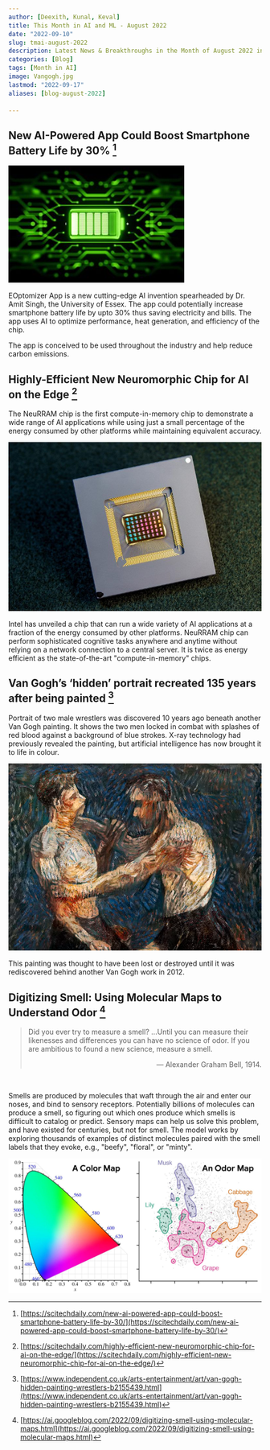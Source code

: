 ```yaml
---
author: [Deexith, Kunal, Keval]
title: This Month in AI and ML - August 2022
date: "2022-09-10"
slug: tmai-august-2022
description: Latest News & Breakthroughs in the Month of August 2022 in AI and ML
categories: [Blog]
tags: [Month in AI]
image: Vangogh.jpg
lastmod: "2022-09-17"
aliases: [blog-august-2022]

---
```


## New AI-Powered App Could Boost Smartphone Battery Life by 30% [^1]


![The app also optimizes the performance of other apps running at the same time.](AI_Powered_App.jpg "The app also optimizes the performance of other apps running at the same time.")

EOptomizer App is a new cutting-edge AI invention spearheaded by Dr. Amit Singh, the University of Essex. The app could potentially increase smartphone battery life by upto 30% thus saving electricity and bills. The app uses AI to optimize performance, heat generation, and efficiency of the chip.

The app is conceived to be used throughout the industry and help reduce carbon emissions.

## Highly-Efficient New Neuromorphic Chip for AI on the Edge [^2]

The NeuRRAM chip is the first compute-in-memory chip to demonstrate a wide range of AI applications while using just a small percentage of the energy consumed by other platforms while maintaining equivalent accuracy.

![ A team of international researchers designed, manufactured, and tested the NeuRRAM chip. Credit: David Baillot/University of California San Diego ](NeuRRAM-Chip.jpg "A team of international researchers designed, manufactured, and tested the NeuRRAM chip. Credit: David Baillot/University of California San Diego")


Intel has unveiled a chip that can run a wide variety of AI applications at a fraction of the energy consumed by other platforms. NeuRRAM chip can perform sophisticated cognitive tasks anywhere and anytime without relying on a network connection to a central server. It is twice as energy efficient as the state-of-the-art "compute-in-memory" chips.


## Van Gogh’s ‘hidden’ portrait recreated 135 years after being painted [^3]

Portrait of two male wrestlers was discovered 10 years ago beneath another Van Gogh painting. It shows the two men locked in combat with splashes of red blood against a background of blue strokes. X-ray technology had previously revealed the painting, but artificial intelligence has now brought it to life in colour.


![The Two Wrestlers recreation is set to be exhibited in The Louvre (Supplied)](135.png "The Two Wrestlers recreation is set to be exhibited in The Louvre (Supplied)")

This painting was thought to have been lost or destroyed until it was rediscovered behind another Van Gogh work in 2012.


## Digitizing Smell: Using Molecular Maps to Understand Odor [^4]

>Did you ever try to measure a smell? …Until you can measure their likenesses and differences you can have no science of odor. If you are ambitious to found a new science, measure a smell.
><div align="right">— Alexander Graham Bell, 1914.</div>
&nbsp;

Smells are produced by molecules that waft through the air and enter our noses, and bind to sensory receptors. Potentially billions of molecules can produce a smell, so figuring out which ones produce which smells is difficult to catalog or predict. Sensory maps can help us solve this problem, and have existed for centuries, but not for smell.
The model works by exploring thousands of examples of distinct molecules paired with the smell labels that they evoke, e.g., "beefy", "floral", or "minty".


![ An example of a color map (CIE 1931) in which coordinates can be directly translated into values for hue and saturation. Similar colors lie near each other, and specific wavelengths of light (and combinations thereof) can be identified with positions on the map. Right: Odors in the Principal Odor Map operate similarly. Individual molecules correspond to points (grey), and the locations of these points reflect predictions of their odor character. ](POM.jpg "An example of a color map (CIE 1931) in which coordinates can be directly translated into values for hue and saturation. Similar colors lie near each other, and specific wavelengths of light (and combinations thereof) can be identified with positions on the map. Right: Odors in the Principal Odor Map operate similarly. Individual molecules correspond to points (grey), and the locations of these points reflect predictions of their odor character.")


[^1]:  [https://scitechdaily.com/new-ai-powered-app-could-boost-smartphone-battery-life-by-30/](https://scitechdaily.com/new-ai-powered-app-could-boost-smartphone-battery-life-by-30/)
[^2]:  [https://scitechdaily.com/highly-efficient-new-neuromorphic-chip-for-ai-on-the-edge/](https://scitechdaily.com/highly-efficient-new-neuromorphic-chip-for-ai-on-the-edge/)
[^3]:  [https://www.independent.co.uk/arts-entertainment/art/van-gogh-hidden-painting-wrestlers-b2155439.html](https://www.independent.co.uk/arts-entertainment/art/van-gogh-hidden-painting-wrestlers-b2155439.html)
[^4]:  [https://ai.googleblog.com/2022/09/digitizing-smell-using-molecular-maps.html](https://ai.googleblog.com/2022/09/digitizing-smell-using-molecular-maps.html)